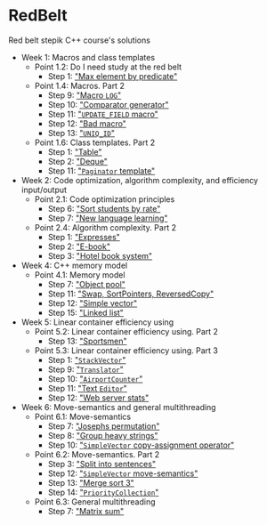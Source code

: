 # RedBelt

Red belt stepik C++ course's solutions

- Week 1: Macros and class templates
    - Point 1.2: Do I need study at the red belt
        - Step 1: ["Max element by predicate"](MaxElementIf/main.cpp)
    - Point 1.4: Macros. Part 2
        - Step 9: ["Macro `LOG`"](MacrosLog/log.cpp)
        - Step 10: ["Comparator generator"](ComparatorGenerator/sort_by.cpp)
        - Step 11: ["`UPDATE_FIELD` macro"](UpdateFieldMacro/update_field.cpp)
        - Step 12: ["Bad macro"](BadMacro/print_values.cpp)
        - Step 13: ["`UNIQ_ID`"](UniqId/uniq_id.cpp)
    - Point 1.6: Class templates. Part 2
        - Step 1: ["Table"](Table/table.cpp)
        - Step 2: ["Deque"](Deque/Deque.h)
        - Step 11: ["`Paginator` template"](PaginatorTemplate/paginator.cpp)
- Week 2: Code optimization, algorithm complexity, and efficiency input/output
    - Point 2.1: Code optimization principles
        - Step 6: ["Sort students by rate"](SortStudents/sort_students.cpp)
        - Step 7: ["New language learning"](Learner/learner.cpp)
    - Point 2.4: Algorithm complexity. Part 2
        - Step 1: ["Expresses"](Expresses/slow.cpp)
        - Step 2: ["E-book"](EBook/slow.cpp)
        - Step 3: ["Hotel book system"](HotelBookSystem/main.cpp)
- Week 4: C++ memory model
    - Point 4.1: Memory model
        - Step 7: ["Object pool"](ObjectPool/object_pool.cpp)
        - Step 11: ["Swap, SortPointers, ReversedCopy"](SwapSortCopy/swap_sort_copy.cpp)
        - Step 12: ["Simple vector"](SimpleVector/simple_vector.h)
        - Step 15: ["Linked list"](LinkedList/linked_list.cpp)
- Week 5: Linear container efficiency using
    - Point 5.2: Linear container efficiency using. Part 2
        - Step 13: ["Sportsmen"](Sportsmen/main.cpp)
    - Point 5.3: Linear container efficiency using. Part 3
        - Step 1: ["`StackVector`"](StackVector/stack_vector.h)
        - Step 9: ["`Translator`"](Translator/translator.cpp)
        - Step 10: ["`AirportCounter`"](AirportCounter/airport_counter.cpp)
        - Step 11: ["Text `Editor`"](TextEditor/text_editor.cpp)
        - Step 12: ["Web server stats"](WebServerStats)
- Week 6: Move-semantics and general multithreading
    - Point 6.1: Move-semantics
        - Step 7: ["Josephs permutation"](JosephsPermutation/josephs_permutation.cpp)
        - Step 8: ["Group heavy strings"](GroupHeavyStrings/ground_heavy_strings.cpp)
        - Step 10: ["`SimpleVector` copy-assignment operator"](SimpleVectorCopyAssignment/simple_vector_copy_assignment.cpp)
    - Point 6.2: Move-semantics. Part 2
        - Step 3: ["Split into sentences"](SplitIntoSentences/split_into_sentences.cpp)
        - Step 12: ["`SimpleVector` move-semantics"](SimpleVectorMoveSemantics/simple_vector_2.h)
        - Step 13: ["Merge sort 3"](MergeSort3/merge_sort_3.cpp)
        - Step 14: ["`PriorityCollection`"](PriorityCollection/priority_collection.cpp)
    - Point 6.3: General multithreading
        - Step 7: ["Matrix sum"](MatrixSum/matrix_sum.cpp)